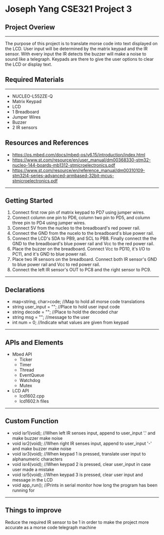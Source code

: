 # Joseph Yang CSE321 Project 3

## Project Overiew

---

The purpose of this project is to translate morse code into text displayed on the LCD. User input will be determined by the matrix keypad and the IR sensor. With every input the IR detects the buzzer will make a noise to sound like a telegraph. Keypads are there to give the user options to clear the LCD or display text.

## Required Materials

---

- NUCLEO-L552ZE-Q
- Matrix Keypad
- LCD
- 1 Breadboard
- Jumper Wires
- Buzzer
- 2 IR sensors

## Resources and References

- https://os.mbed.com/docs/mbed-os/v6.15/introduction/index.html
- https://www.st.com/resource/en/user_manual/dm00368330-stm32-nucleo-144-boards-mb1312-stmicroelectronics.pdf
- https://www.st.com/resource/en/reference_manual/dm00310109-stm32l4-series-advanced-armbased-32bit-mcus-stmicroelectronics.pdf

---

## Getting Started

1. Connect first row pin of matrix keypad to PD7 using jumper wires.
2. Connect column one pin to PD6, column two pin to PD5, and column three pin to PD4 using jumper wires.
3. Connect 5V from the nucleo to the breadboard's red power rail.
4. Connect the GND from the nucelo to the breadboard's blue power rail.
5. Connect the LCD's SDA to PB9, and SCL to PB8. Finally connect the the GND to the breadboard's blue power rail and Vcc to the red power rail.
6. Place the buzzer on the breadboard. Connect Vcc to PD10, it's I/O to PC11, and it's GND to blue power rail.
7. Place two IR sensors on the breadboard. Connect both IR sensor's GND to blue power rail and Vcc to red power rail.
8. Connect the left IR sensor's OUT to PC8 and the right sensor to PC9.

---

## Declarations

- map<string, char>code; //Map to hold all morse code translations
- string user_input = ""; //Place to hold user input code
- string decode = ""; //Place to hold the decoded char
- string msg = ""; //message to the user
- int num = 0; //Indicate what values are given from keypad

---

## APIs and Elements

- Mbed API
  - Ticker
  - Timer
  - Thread
  - EventQueue
  - Watchdog
  - Mutex
- LCD API
  - lcd1602.cpp
  - lcd1602.h files

---

## Custom Function

- void isr1(void); //When left IR senses input, append to user_input '.' and make buzzer make noise
- void isr2(void); //When right IR senses input, append to user_input '-' and make buzzer make noise
- void isr3(void); //When keypad 1 is pressed, translate user input to alphanumeric characters
- void isr4(void); //When keypad 2 is pressed, clear user_input in case user made a mistake
- void isr5(void); //When keypad 3 is pressed, clear user input and message in the LCD
- void app_run(); //Prints in serial monitor how long the program has been running for

---

## Things to improve

Reduce the required IR sensor to be 1 in order to make the project more accurate as a morse code telegraph machine
